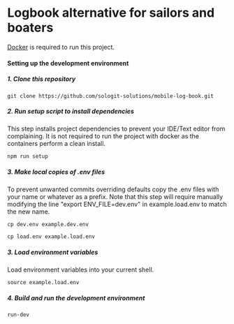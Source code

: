 # Logbook alternative for sailors and boaters

[Docker](https://www.docker.com/) is required to run this project.

#### Setting up the development environment

##### 1. Clone this repository

```
git clone https://github.com/sologit-solutions/mobile-log-book.git
```
##### 2. Run setup script to install dependencies

This step installs project dependencies to prevent your IDE/Text editor from complaining.
It is not required to run the project with docker as the containers perform a clean install.

```
npm run setup
```

##### 3. Make local copies of .env files

To prevent unwanted commits overriding defaults copy the .env files with your name or whatever as a prefix.
Note that this step will require manually modifying the line "export ENV_FILE=dev.env" in example.load.env 
to match the new name. 

```
cp dev.env example.dev.env
```

```
cp load.env example.load.env
```

##### 3. Load environment variables

Load environment variables into your current shell.

```
source example.load.env
```

##### 4. Build and run the development environment

```
run-dev
```
